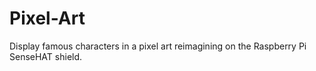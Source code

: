 # Pixel-Art
Display famous characters in a pixel art reimagining on the Raspberry Pi SenseHAT shield.

